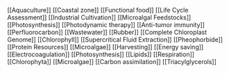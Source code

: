[[Aquaculture]]
[[Coastal zone]]
[[Functional food]]
[[Life Cycle Assessment]]
[[Industrial Cultivation]]
[[Microalgal Feedstocks]]
[[Photosynthesis]]
[[Photodynamic therapy]]
[[Anti-tumor immunity]]
[[Perfluorocarbon]]
[[Wastewater]]
[[Rubber]]
[[Complete Chloroplast Genome]]
[[Chlorophyll]]
[[Supercritical Fluid Extraction]]
[[Pheophorbide]]
[[Protein Resources]]
[[Microalgae]]
[[Harvesting]]
[[Energy saving]]
[[Electrocoagulation]]
[[Photosynthesis]]
[[Lipids]]
[[Respiration]]
[[Chlorophyta]]
[[Microalgae]]
[[Carbon assimilation]]
[[Triacylglycerols]]
